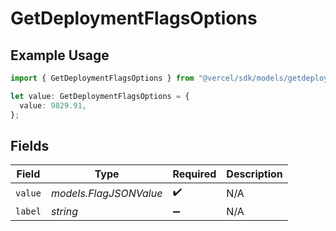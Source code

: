 # GetDeploymentFlagsOptions

## Example Usage

```typescript
import { GetDeploymentFlagsOptions } from "@vercel/sdk/models/getdeploymentop.js";

let value: GetDeploymentFlagsOptions = {
  value: 9829.91,
};
```

## Fields

| Field                  | Type                   | Required               | Description            |
| ---------------------- | ---------------------- | ---------------------- | ---------------------- |
| `value`                | *models.FlagJSONValue* | :heavy_check_mark:     | N/A                    |
| `label`                | *string*               | :heavy_minus_sign:     | N/A                    |